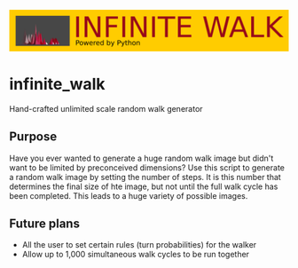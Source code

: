 ![mountains logo](logo.png)

# infinite_walk
Hand-crafted unlimited scale random walk generator

## Purpose
Have you ever wanted to generate a huge random walk image but didn't want to be limited by preconceived dimensions? Use this script to generate a random walk image by setting the number of steps. It is this number that determines the final size of hte image, but not until the full walk cycle has been completed. This leads to a huge variety of possible images.

## Future plans
* All the user to set certain rules (turn probabilities) for the walker
* Allow up to 1,000 simultaneous walk cycles to be run together
